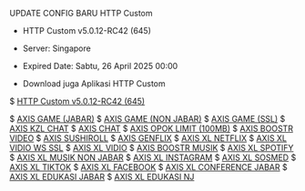 UPDATE CONFIG BARU HTTP Custom <Unlock SSH>
* HTTP Custom v5.0.12-RC42 (645)
* Server: Singapore
* Expired Date: Sabtu, 26 April 2025 00:00

* Download juga Aplikasi HTTP Custom

$ <a href="https://simfile.co/i7l8nz3n9t">HTTP Custom v5.0.12-RC42 (645)</a>

$ <a href="https://simfile.co/e79k7zawsz">AXIS GAME (JABAR)</a>
$ <a href="https://simfile.co/fqvpkp1xv8">AXIS GAME (NON JABAR)</a>
$ <a href="https://simfile.co/z03badydz2">AXIS GAME (SSL)</a>
$ <a href="https://simfile.co/ferjh35jxo">AXIS KZL CHAT</a>
$ <a href="https://simfile.co/hyb3ldqifu">AXIS CHAT</a>
$ <a href="https://simfile.co/bqjt6ge588">AXIS OPOK LIMIT (100MB)</a>
$ <a href="https://simfile.co/4joffpsjrp">AXIS BOOSTR VIDEO</a>
$ <a href="https://simfile.co/wjuawzksru">AXIS SUSHIROLL</a>
$ <a href="https://simfile.co/ocaooi6hcd">AXIS GENFLIX</a>
$ <a href="https://simfile.co/1xq4g1ixjr">AXIS XL NETFLIX</a>
$ <a href="https://simfile.co/xjkcabypvj">AXIS XL VIDIO WS SSL</a>
$ <a href="https://simfile.co/uqd5146bbs">AXIS XL VIDIO</a>
$ <a href="https://simfile.co/1zhziejivp">AXIS BOOSTR MUSIK</a>
$ <a href="https://simfile.co/k5gn9viuwk">AXIS XL SPOTIFY</a>
$ <a href="https://simfile.co/03pl6cfryy">AXIS XL MUSIK NON JABAR</a>
$ <a href="https://simfile.co/ufjuytznhq">AXIS XL INSTAGRAM</a>
$ <a href="https://simfile.co/p5nnnq4yrp">AXIS XL SOSMED</a>
$ <a href="https://simfile.co/hddsyj0yu7">AXIS XL TIKTOK</a>
$ <a href="https://simfile.co/2esfgeunrv">AXIS XL FACEBOOK</a>
$ <a href="https://simfile.co/7iluwm60uu">AXIS XL CONFERENCE JABAR</a>
$ <a href="https://simfile.co/dgzmnrgxp6">AXIS XL EDUKASI JABAR</a>
$ <a href="https://simfile.co/mfzfbuu2qd">AXIS XL EDUKASI NJ</a>
